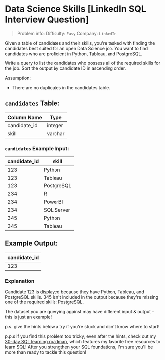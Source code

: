 # Data Science Skills [LinkedIn SQL Interview Question]

> Problem info:
> Difficulty: `Easy`
> Company: `LinkedIn`

Given a table of candidates and their skills, you're tasked with finding the candidates best suited for an open Data Science job. You want to find candidates who are proficient in Python, Tableau, and PostgreSQL.

Write a query to list the candidates who possess all of the required skills for the job. Sort the output by candidate ID in ascending order.

Assumption:

- There are no duplicates in the candidates table.

## `candidates` Table:

| Column Name | Type |
| --- | --- |
| candidate_id | integer |
| skill | varchar |

### `candidates` Example Input:

| candidate_id | skill |
| --- | --- |
| 123 | Python |
| 123 | Tableau |
| 123 | PostgreSQL |
| 234 | R |
| 234 | PowerBI |
| 234 | SQL Server |
| 345 | Python |
| 345 | Tableau |

## Example Output:

| candidate_id |
| --- |
| 123 |

### Explanation

Candidate 123 is displayed because they have Python, Tableau, and PostgreSQL skills. 345 isn't included in the output because they're missing one of the required skills: PostgreSQL.

The dataset you are querying against may have different input & output - this is just an example!

p.s. give the hints below a try if you're stuck and don't know where to start!

p.p.s if you find this problem too tricky, even after the hints, check out my [30-day SQL learning roadmap](https://datalemur.com/blog/learn-sql-in-30-days-roadmap), which features my favorite free resources to learn SQL! After you strengthen your SQL foundations, I'm sure you'll be more than ready to tackle this question!